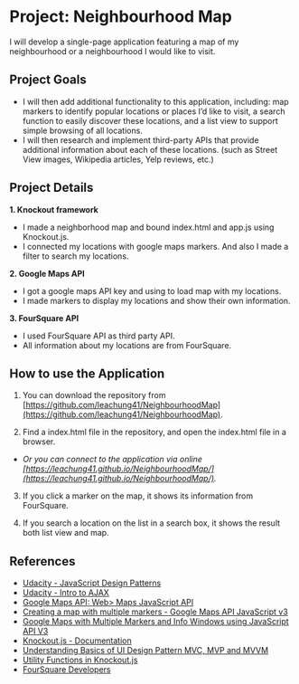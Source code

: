 # Project: Neighbourhood Map
I will develop a single-page application featuring a map of my neighbourhood or a neighbourhood I would like to visit.

## Project Goals

-  I will then add additional functionality to this application, including: map markers to identify popular locations or places I’d like to visit, a search function to easily discover these locations, and a list view to support simple browsing of all locations.
-  I will then research and implement third-party APIs that provide additional information about each of these locations. (such as Street View images, Wikipedia articles, Yelp reviews, etc.)

## Project Details
**1. Knockout framework**

- I made a neighborhood map and bound index.html and app.js using Knockout.js.
- I connected my locations with google maps markers. And also I made a filter to search my locations.

**2. Google Maps API**

- I got a google maps API key and using to load map with my locations.
- I made markers to display my locations and show their own information.

**3. FourSquare API**

- I used FourSquare API as third party API.
- All information about my locations are from FourSquare.

## How to use the Application
1. You can download the repository from [https://github.com/leachung41/NeighbourhoodMap](https://github.com/leachung41/NeighbourhoodMap).

2. Find a index.html file in the repository, and open the index.html file in a browser.

- *Or you can connect to the application via online [https://leachung41.github.io/NeighbourhoodMap/](https://leachung41.github.io/NeighbourhoodMap/).*

3. If you click a marker on the map, it shows its information from FourSquare.

4. If you search a location on the list in a search box, it shows the result both list view and map.


## References
- [Udacity - JavaScript Design Patterns](https://www.udacity.com/course/javascript-design-patterns--ud989)
- [Udacity - Intro to AJAX](https://www.udacity.com/course/intro-to-ajax--ud110)
- [Google Maps API: Web> Maps JavaScript API](https://developers.google.com/maps/documentation/javascript/tutorial)
- [Creating a map with multiple markers - Google Maps API JavaScript v3](http://en.marnoto.com/2013/12/mapa-com-varios-marcadores-google-maps.html)
- [Google Maps with Multiple Markers and Info Windows using JavaScript API V3](https://www.codexworld.com/google-maps-with-multiple-markers-using-javascript-api/)
- [Knockout.js - Documentation](http://knockoutjs.com/documentation/introduction.html)
- [Understanding Basics of UI Design Pattern MVC, MVP and MVVM](https://www.codeproject.com/articles/228214/understanding-basics-of-ui-design-pattern-mvc-mvp)
- [Utility Functions in Knockout.js](http://www.knockmeout.net/2011/04/utility-functions-in-knockoutjs.html)
- [FourSquare Developers](https://developer.foursquare.com/)
